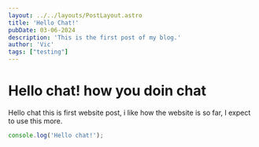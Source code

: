 ```yaml
---
layout: ../../layouts/PostLayout.astro
title: 'Hello Chat!'
pubDate: 03-06-2024
description: 'This is the first post of my blog.'
author: 'Vic'
tags: ["testing"]
---
```

# Hello chat! how you doin chat
Hello chat this is first website post, i like how the website is so far, I expect to use this more.
```js
console.log('Hello chat!');
```

